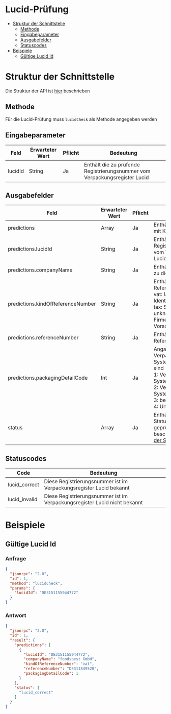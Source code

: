 # Lucid-Prüfung

- [Struktur der Schnittstelle](#struktur-der-schnittstelle)
  - [Methode](#methode)
  - [Eingabeparameter](#eingabeparameter)
  - [Ausgabefelder](#ausgabefelder)
  - [Statuscodes](#statuscodes)
- [Beispiele](#beispiele)
  - [Gültige Lucid Id](#gültige-lucid-id)

# Struktur der Schnittstelle

Die Struktur der API ist [hier](./../structure-api.md) beschrieben

## Methode

Für die Lucid-Prüfung muss ```lucidCheck``` als Methode angegeben werden

## Eingabeparameter

| Feld    | Erwarteter Wert | Pflicht | Bedeutung                                                                  |
|---------|-----------------|---------|----------------------------------------------------------------------------|
| lucidId | String          | Ja      | Enthält die zu prüfende Registrierungsnummer vom Verpackungsregister Lucid |

## Ausgabefelder

| Feld                              | Erwarteter Wert | Pflicht | Bedeutung                                                                                                                                                                                          |
|-----------------------------------|-----------------|---------|----------------------------------------------------------------------------------------------------------------------------------------------------------------------------------------------------|
| predictions                       | Array           | Ja      | Enthält JSON-Objekte mit Korrekturvorschlägen.                                                                                                                                                     |
| predictions.lucidId               | String          | Ja      | Enthält die formatierte Registrierungsnummer vom Verpackungsregister Lucid                                                                                                                         |
| predictions.companyName           | String          | Ja      | Enthält den Firmennamen zu diesem Vorschlag.                                                                                                                                                       |
| predictions.kindOfReferenceNumber | String          | Ja      | Enthält den Typ der Referenznummer <br> vat: Umsatzsteuer-Identifikationsnummer <br> tax: Steuernummer <br> unknown: Unbekannt Firmenadresse zu diesem Vorschlag.                                  |
| predictions.referenceNumber       | String          | Ja      | Enthält die Referenznummer                                                                                                                                                                         |
| predictions.packagingDetailCode   | Int             | Ja      | Angabe, ob es Verpackungen mit Systembeteiligungspflicht sind <br>1: Verpackungen mit Systembeteiligungspflicht <br>2: Verpackungen ohne Systembeteiligungspflicht <br>3: beides <br> 4: Unbekannt |
| status                            | Array           | Ja      | Enthält eine Liste aus Statuscodes, die den geprüften Datensatz beschreiben. Siehe [Liste der Statuscodes](#statuscodes).                                                                          |

## Statuscodes

| Code          | Bedeutung                                                                 |
|---------------|---------------------------------------------------------------------------|
| lucid_correct | Diese Registrierungsnummer ist im Verpackungsregister Lucid bekannt       |
| lucid_invalid | Diese Registrierungsnummer ist im Verpackungsregister Lucid nicht bekannt |

# Beispiele

## Gültige Lucid Id

### Anfrage

```json
{
  "jsonrpc": "2.0",
  "id": 1,
  "method": "lucidCheck",
  "params": {
    "lucidId": "DE3151155944772"
  }
}
```

### Antwort

```json
{
  "jsonrpc": "2.0",
  "id": 1,
  "result": {
    "predictions": [
      {
        "lucidId": "DE3151155944772",
        "companyName": "foodsbest GmbH",
        "kindOfReferenceNumber": "vat",
        "referenceNumber": "DE311849520",
        "packagingDetailCode": 1
      }
    ],
    "status": [
      "lucid_correct"
    ]
  }
}
```
